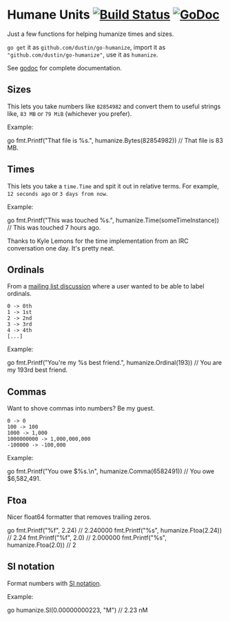 # Humane Units [![Build Status](https://travis-ci.org/dustin/go-humanize.svg?branch=master)](https://travis-ci.org/dustin/go-humanize) [![GoDoc](https://godoc.org/github.com/dustin/go-humanize?status.svg)](https://godoc.org/github.com/dustin/go-humanize)

Just a few functions for helping humanize times and sizes.

`go get` it as `github.com/dustin/go-humanize`, import it as
`"github.com/dustin/go-humanize"`, use it as `humanize`.

See [godoc](https://godoc.org/github.com/dustin/go-humanize) for
complete documentation.

## Sizes

This lets you take numbers like `82854982` and convert them to useful
strings like, `83 MB` or `79 MiB` (whichever you prefer).

Example:

go
fmt.Printf("That file is %s.", humanize.Bytes(82854982)) // That file is 83 MB.


## Times

This lets you take a `time.Time` and spit it out in relative terms.
For example, `12 seconds ago` or `3 days from now`.

Example:

go
fmt.Printf("This was touched %s.", humanize.Time(someTimeInstance)) // This was touched 7 hours ago.


Thanks to Kyle Lemons for the time implementation from an IRC
conversation one day. It's pretty neat.

## Ordinals

From a [mailing list discussion][odisc] where a user wanted to be able
to label ordinals.

    0 -> 0th
    1 -> 1st
    2 -> 2nd
    3 -> 3rd
    4 -> 4th
    [...]

Example:

go
fmt.Printf("You're my %s best friend.", humanize.Ordinal(193)) // You are my 193rd best friend.


## Commas

Want to shove commas into numbers? Be my guest.

    0 -> 0
    100 -> 100
    1000 -> 1,000
    1000000000 -> 1,000,000,000
    -100000 -> -100,000

Example:

go
fmt.Printf("You owe $%s.\n", humanize.Comma(6582491)) // You owe $6,582,491.


## Ftoa

Nicer float64 formatter that removes trailing zeros.

go
fmt.Printf("%f", 2.24)                // 2.240000
fmt.Printf("%s", humanize.Ftoa(2.24)) // 2.24
fmt.Printf("%f", 2.0)                 // 2.000000
fmt.Printf("%s", humanize.Ftoa(2.0))  // 2


## SI notation

Format numbers with [SI notation][sinotation].

Example:

go
humanize.SI(0.00000000223, "M") // 2.23 nM


[odisc]: https://groups.google.com/d/topic/golang-nuts/l8NhI74jl-4/discussion
[sinotation]: http://en.wikipedia.org/wiki/Metric_prefix
